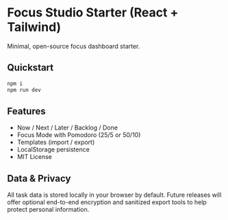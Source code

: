 # Focus Studio Starter (React + Tailwind)

Minimal, open-source focus dashboard starter.

## Quickstart
```bash
npm i
npm run dev
```

## Features
- Now / Next / Later / Backlog / Done
- Focus Mode with Pomodoro (25/5 or 50/10)
- Templates (import / export)
- LocalStorage persistence
- MIT License

## Data & Privacy

All task data is stored locally in your browser by default. Future
releases will offer optional end-to-end encryption and sanitized export
tools to help protect personal information.
